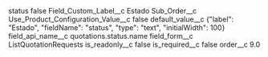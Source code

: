 <?xml version="1.0" encoding="UTF-8"?>
<CustomMetadata xmlns="http://soap.sforce.com/2006/04/metadata" xmlns:xsi="http://www.w3.org/2001/XMLSchema-instance" xmlns:xsd="http://www.w3.org/2001/XMLSchema">
    <label>status</label>
    <protected>false</protected>
    <values>
        <field>Field_Custom_Label__c</field>
        <value xsi:type="xsd:string">Estado</value>
    </values>
    <values>
        <field>Sub_Order__c</field>
        <value xsi:nil="true"/>
    </values>
    <values>
        <field>Use_Product_Configuration_Value__c</field>
        <value xsi:type="xsd:boolean">false</value>
    </values>
    <values>
        <field>default_value__c</field>
        <value xsi:type="xsd:string">{&quot;label&quot;: &quot;Estado&quot;, &quot;fieldName&quot;: &quot;status&quot;, &quot;type&quot;: &quot;text&quot;, &quot;initialWidth&quot;: 100}</value>
    </values>
    <values>
        <field>field_api_name__c</field>
        <value xsi:type="xsd:string">quotations.status.name</value>
    </values>
    <values>
        <field>field_form__c</field>
        <value xsi:type="xsd:string">ListQuotationRequests</value>
    </values>
    <values>
        <field>is_readonly__c</field>
        <value xsi:type="xsd:boolean">false</value>
    </values>
    <values>
        <field>is_required__c</field>
        <value xsi:type="xsd:boolean">false</value>
    </values>
    <values>
        <field>order__c</field>
        <value xsi:type="xsd:double">9.0</value>
    </values>
</CustomMetadata>
